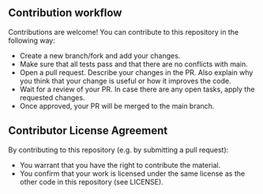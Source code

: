 ## Contribution workflow

Contributions are welcome!
You can contribute to this repository in the following way:

- Create a new branch/fork and add your changes.
- Make sure that all tests pass and that there are no conflicts with main.
- Open a pull request. Describe your changes in the PR. Also explain why you think that your change is useful or how it improves the code.
- Wait for a review of your PR. In case there are any open tasks, apply the requested changes.
- Once approved, your PR will be merged to the main branch.

## Contributor License Agreement

By contributing to this repository (e.g. by submitting a pull request):

- You warrant that you have the right to contribute the material.
- You confirm that your work is licensed under the same license as the other code in this repository (see LICENSE).
